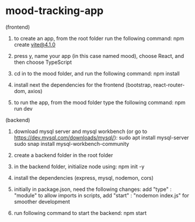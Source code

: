 # mood-tracking-app

(frontend)

1. to create an app, from the root folder run the following command:
   npm create vite@4.1.0

2. press y, name your app (in this case named mood), choose React, and then choose TypeScript

3. cd in to the mood folder, and run the following command:
   npm install

4. install next the dependencies for the frontend (bootstrap, react-router-dom, axios)

5. to run the app, from the mood folder type the following command:
   npm run dev

(backend)

1. download mysql server and mysql workbench (or go to https://dev.mysql.com/downloads/mysql/):
   sudo apt install mysql-server
   sudo snap install mysql-workbench-community

2. create a backend folder in the root folder

3. in the backend folder, initialize node using:
   npm init -y

4. install the dependencies (express, mysql, nodemon, cors)

5. initially in package.json, need the following changes:
   add "type" : "module" to allow imports
   in scripts, add "start" : "nodemon index.js" for smoother development

6. run following command to start the backend:
   npm start
